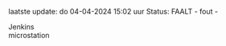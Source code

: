 laatste update: 
do 04-04-2024 15:02   uur 
Status: FAALT - fout - 
<div class="service R">Jenkins</div><div class="service Y">microstation</div>